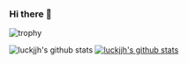 ### Hi there 👋

<!--
**luckjjh/luckjjh** is a ✨ _special_ ✨ repository because its `README.md` (this file) appears on your GitHub profile.

Here are some ideas to get you started:

- 🔭 I’m currently working on ...
- 🌱 I’m currently learning ...
- 👯 I’m looking to collaborate on ...
- 🤔 I’m looking for help with ...
- 💬 Ask me about ...
- 📫 How to reach me: ...
- 😄 Pronouns: ...
- ⚡ Fun fact: ...
-->


![trophy](https://github-profile-trophy.vercel.app/?username=luckjjh)

![luckjjh's github stats](https://github-readme-stats.vercel.app/api?username=luckjjh&show_icons=true)
[![luckjjh's github stats](https://github-readme-stats.vercel.app/api/top-langs/?username=luckjjhID&show_icons=true&hide_border=true&title_color=004386&icon_color=004386&layout=compact)](https://github.com/luckjjh)
